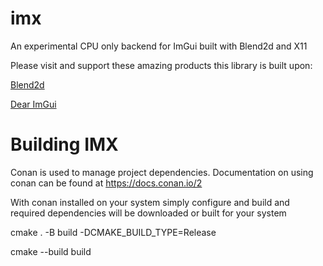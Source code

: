 # imx
An experimental CPU only backend for ImGui built with Blend2d and X11

Please visit and support these amazing products this library is built upon:

[Blend2d](https://blend2d.com)

[Dear ImGui](https://github.com/ocornut/imgui)

# Building IMX
Conan is used to manage project dependencies. Documentation on using conan can be found at https://docs.conan.io/2

With conan installed on your system simply configure and build and required dependencies will be downloaded or built for your system

cmake . -B build -DCMAKE_BUILD_TYPE=Release

cmake --build build

